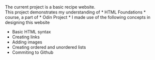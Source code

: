 The current project is a basic recipe website.  
This project demonstrates my understanding of * HTML Foundations * course, a part of * Odin Project *
I made use of the following concepts in designing this website
 - Basic HTML syntax
 - Creating links 
 - Adding images
 - Creating ordered and unordered lists
 - Commiting to Github